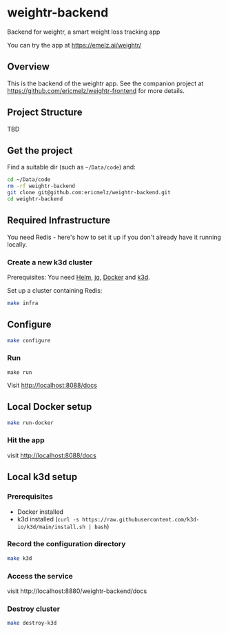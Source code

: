 # weightr-backend
Backend for weightr, a smart weight loss tracking app

You can try the app at <https://emelz.ai/weightr/>

## Overview
This is the backend of the weightr app.  See the companion project at <https://github.com/ericmelz/weightr-frontend>
for more details.

## Project Structure
TBD

## Get the project
Find a suitable dir (such as `~/Data/code`) and:
```bash
cd ~/Data/code
rm -rf weightr-backend
git clone git@github.com:ericmelz/weightr-backend.git
cd weightr-backend
```

## Required Infrastructure
You need Redis - here's how to set it up if you don't already have it running locally.

### Create a new k3d cluster
Prerequisites: You need
[Helm](https://helm.sh/docs/intro/install/),
[jq](https://jqlang.org/),
[Docker](https://www.docker.com/products/docker-desktop/) and [k3d](https://k3d.io/stable/).

Set up a cluster containing Redis:
```bash
make infra
```

## Configure
```bash
make configure
```

### Run
```
make run
```
Visit <http://localhost:8088/docs>


## Local Docker setup
```bash
make run-docker
```

### Hit the app
visit <http://localhost:8088/docs>

## Local k3d setup
### Prerequisites
- Docker installed
- k3d installed (`curl -s https://raw.githubusercontent.com/k3d-io/k3d/main/install.sh | bash`)

### Record the configuration directory
```bash
make k3d
```

### Access the service
visit http://localhost:8880/weightr-backend/docs

### Destroy cluster
```bash
make destroy-k3d
```



